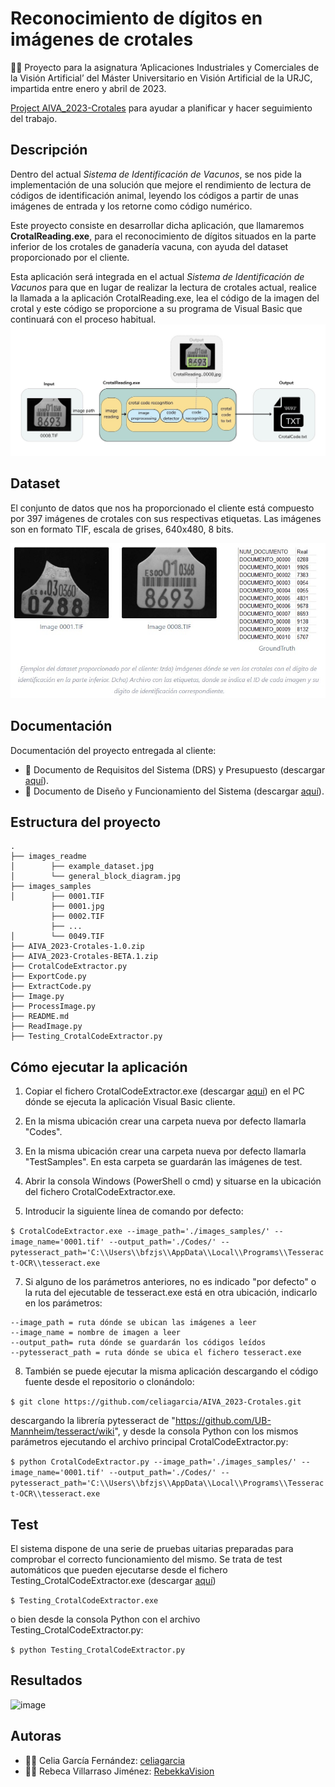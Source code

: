 # Reconocimiento de dígitos en imágenes de crotales
:woman_student: Proyecto para la asignatura ‘Aplicaciones Industriales y Comerciales de la Visión Artificial’ del Máster Universitario en Visión Artificial de la URJC, impartida entre enero y abril de 2023.

[Project AIVA_2023-Crotales](https://github.com/users/celiagarcia/projects/1/views/5?layout=board) para ayudar a planificar y hacer seguimiento del trabajo.

## Descripción
Dentro del actual *Sistema de Identificación de Vacunos*, se nos pide la implementación de una solución que mejore el rendimiento de lectura de códigos de identificación animal, leyendo los códigos a partir de unas imágenes de entrada y los retorne como código numérico.

Este proyecto consiste en desarrollar dicha aplicación, que llamaremos **CrotalReading.exe**, para el reconocimiento de dígitos situados en la parte inferior de los crotales de ganadería vacuna, con ayuda del dataset proporcionado por el cliente.

Esta aplicación será integrada en el actual *Sistema de Identificación de Vacunos* para que en lugar de realizar la lectura de crotales actual, realice la llamada a la aplicación CrotalReading.exe, lea el código de la imagen del crotal y este código se proporcione a su programa de Visual Basic que continuará con el proceso habitual.
![general_block_diagram](images/general_block_diagram.jpg)

## Dataset
El conjunto de datos que nos ha proporcionado el cliente está compuesto por 397 imágenes de crotales con sus respectivas etiquetas. Las imágenes son en formato TIF, escala de grises, 640x480, 8 bits.

![example_dataset](images/example_dataset.jpg)

##  Documentación
Documentación del proyecto entregada al cliente:
- :page_facing_up: Documento de Requisitos del Sistema (DRS) y Presupuesto (descargar [aquí](https://urjc-my.sharepoint.com/:w:/r/personal/r_villarraso_2021_alumnos_urjc_es/Documents/PRACTICA_CROTALES/Practica_I.docx?d=w6f9da9c057c44725b28a1b95411b6c6d&csf=1&web=1&e=69lVZi)).
- :page_facing_up: Documento de Diseño y Funcionamiento del Sistema (descargar [aquí](https://urjc-my.sharepoint.com/:w:/r/personal/r_villarraso_2021_alumnos_urjc_es/Documents/PRACTICA_CROTALES/Practica_II_v0.2.docx?d=wb1fc1ef3005942f9a2202af5c023f746&csf=1&web=1&e=xHx8Bt)).

## Estructura del proyecto

    .
    ├── images_readme
    │        ├── example_dataset.jpg
    │        └── general_block_diagram.jpg
    ├── images_samples
    │        ├── 0001.TIF
             ├── 0001.jpg
             ├── 0002.TIF
             ├── ...
    │        └── 0049.TIF
    ├── AIVA_2023-Crotales-1.0.zip
    ├── AIVA_2023-Crotales-BETA.1.zip
    ├── CrotalCodeExtractor.py
    ├── ExportCode.py
    ├── ExtractCode.py
    ├── Image.py
    ├── ProcessImage.py
    ├── README.md
    ├── ReadImage.py
    ├── Testing_CrotalCodeExtractor.py


## Cómo ejecutar la aplicación
1. Copiar el fichero CrotalCodeExtractor.exe (descargar [aquí](https://urjc-my.sharepoint.com/:u:/g/personal/r_villarraso_2021_alumnos_urjc_es/Ea1YMgjxtrpArgxO2WYkzP8BH3ajuyRiYODtGDcfGzcuygQ)) en el PC dónde se ejecuta la aplicación Visual Basic cliente.
  
3. En la misma ubicación crear una carpeta nueva por defecto llamarla "Codes".
4. En la misma ubicación crear una carpeta nueva por defecto llamarla "TestSamples". En esta carpeta se guardarán las imágenes de test.
5. Abrir la consola Windows (PowerShell o cmd) y situarse en la ubicación del fichero CrotalCodeExtractor.exe.
6. Introducir la siguiente línea de comando por defecto:

`$ CrotalCodeExtractor.exe --image_path='./images_samples/' --image_name='0001.tif' --output_path='./Codes/' --pytesseract_path='C:\\Users\\bfzjs\\AppData\\Local\\Programs\\Tesseract-OCR\\tesseract.exe`

7. Si alguno de los parámetros anteriores, no es indicado "por defecto" o la ruta del ejecutable de tesseract.exe está en otra ubicación, indicarlo en los parámetros:
```
--image_path = ruta dónde se ubican las imágenes a leer
--image_name = nombre de imagen a leer
--output_path= ruta dónde se guardarán los códigos leídos
--pytesseract_path = ruta dónde se ubica el fichero tesseract.exe
```
8. También se puede ejecutar la misma aplicación descargando el código fuente desde el repositorio o clonándolo:

`$ git clone https://github.com/celiagarcia/AIVA_2023-Crotales.git`

descargando la librería pytesseract de "https://github.com/UB-Mannheim/tesseract/wiki", y desde la consola Python con los mismos parámetros ejecutando el archivo principal CrotalCodeExtractor.py:

`$ python CrotalCodeExtractor.py --image_path='./images_samples/' --image_name='0001.tif' --output_path='./Codes/' --pytesseract_path='C:\\Users\\bfzjs\\AppData\\Local\\Programs\\Tesseract-OCR\\tesseract.exe`

## Test
El sistema dispone de una serie de pruebas uitarias preparadas para comprobar el correcto funcionamiento del mismo. Se trata de test automáticos que pueden ejecutarse desde el fichero Testing_CrotalCodeExtractor.exe (descargar [aquí](https://urjc-my.sharepoint.com/:u:/g/personal/r_villarraso_2021_alumnos_urjc_es/EVhQq-Vt6FpJnIU_ka6TUY4BHRofTFd5w0Rm2u9duherLQ))

`$ Testing_CrotalCodeExtractor.exe`

o bien desde la consola Python con el archivo Testing_CrotalCodeExtractor.py:

`$ python Testing_CrotalCodeExtractor.py`

## Resultados
![image](https://user-images.githubusercontent.com/127053760/233341397-63ed0567-98aa-4b21-b005-fd9135f72079.png)

## Autoras
- :woman_technologist: Celia García Fernández: [celiagarcia](https://github.com/celiagarcia?tab=repositories)
- :woman_technologist: Rebeca Villarraso Jiménez: [RebekkaVision](https://github.com/RebekkaVision)


